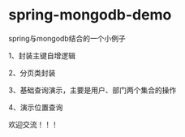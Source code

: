 spring-mongodb-demo
===================

spring与mongodb结合的一个小例子

1、封装主键自增逻辑

2、分页类封装

3、基础查询演示，主要是用户、部门两个集合的操作

4、演示位置查询

欢迎交流！！！
